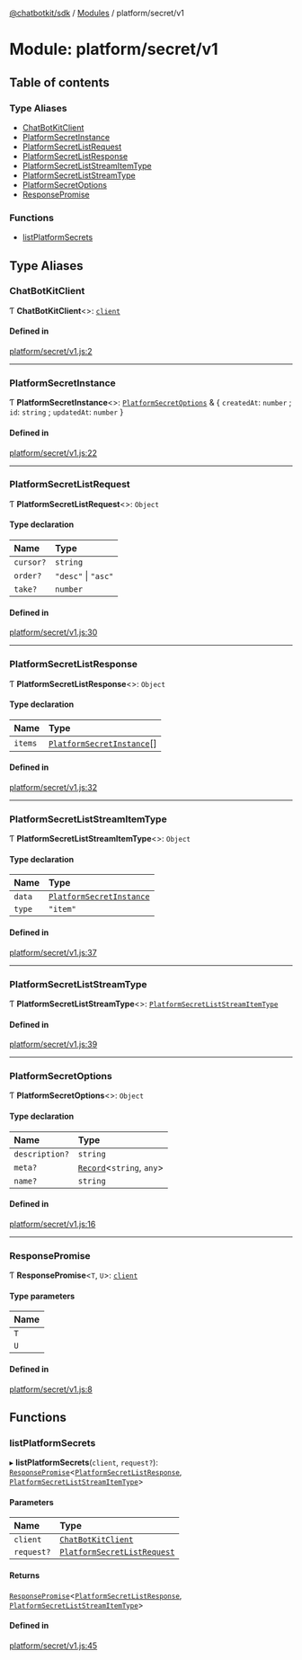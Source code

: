 [@chatbotkit/sdk](../README.md) / [Modules](../modules.md) / platform/secret/v1

# Module: platform/secret/v1

## Table of contents

### Type Aliases

- [ChatBotKitClient](platform_secret_v1.md#chatbotkitclient)
- [PlatformSecretInstance](platform_secret_v1.md#platformsecretinstance)
- [PlatformSecretListRequest](platform_secret_v1.md#platformsecretlistrequest)
- [PlatformSecretListResponse](platform_secret_v1.md#platformsecretlistresponse)
- [PlatformSecretListStreamItemType](platform_secret_v1.md#platformsecretliststreamitemtype)
- [PlatformSecretListStreamType](platform_secret_v1.md#platformsecretliststreamtype)
- [PlatformSecretOptions](platform_secret_v1.md#platformsecretoptions)
- [ResponsePromise](platform_secret_v1.md#responsepromise)

### Functions

- [listPlatformSecrets](platform_secret_v1.md#listplatformsecrets)

## Type Aliases

### ChatBotKitClient

Ƭ **ChatBotKitClient**\<\>: [`client`](client.md)

#### Defined in

[platform/secret/v1.js:2](https://github.com/chatbotkit/node-sdk/blob/main/packages/sdk/src/platform/secret/v1.js#L2)

___

### PlatformSecretInstance

Ƭ **PlatformSecretInstance**\<\>: [`PlatformSecretOptions`](platform_secret_v1.md#platformsecretoptions) & \{ `createdAt`: `number` ; `id`: `string` ; `updatedAt`: `number`  }

#### Defined in

[platform/secret/v1.js:22](https://github.com/chatbotkit/node-sdk/blob/main/packages/sdk/src/platform/secret/v1.js#L22)

___

### PlatformSecretListRequest

Ƭ **PlatformSecretListRequest**\<\>: `Object`

#### Type declaration

| Name | Type |
| :------ | :------ |
| `cursor?` | `string` |
| `order?` | ``"desc"`` \| ``"asc"`` |
| `take?` | `number` |

#### Defined in

[platform/secret/v1.js:30](https://github.com/chatbotkit/node-sdk/blob/main/packages/sdk/src/platform/secret/v1.js#L30)

___

### PlatformSecretListResponse

Ƭ **PlatformSecretListResponse**\<\>: `Object`

#### Type declaration

| Name | Type |
| :------ | :------ |
| `items` | [`PlatformSecretInstance`](platform_secret_v1.md#platformsecretinstance)[] |

#### Defined in

[platform/secret/v1.js:32](https://github.com/chatbotkit/node-sdk/blob/main/packages/sdk/src/platform/secret/v1.js#L32)

___

### PlatformSecretListStreamItemType

Ƭ **PlatformSecretListStreamItemType**\<\>: `Object`

#### Type declaration

| Name | Type |
| :------ | :------ |
| `data` | [`PlatformSecretInstance`](platform_secret_v1.md#platformsecretinstance) |
| `type` | ``"item"`` |

#### Defined in

[platform/secret/v1.js:37](https://github.com/chatbotkit/node-sdk/blob/main/packages/sdk/src/platform/secret/v1.js#L37)

___

### PlatformSecretListStreamType

Ƭ **PlatformSecretListStreamType**\<\>: [`PlatformSecretListStreamItemType`](platform_secret_v1.md#platformsecretliststreamitemtype)

#### Defined in

[platform/secret/v1.js:39](https://github.com/chatbotkit/node-sdk/blob/main/packages/sdk/src/platform/secret/v1.js#L39)

___

### PlatformSecretOptions

Ƭ **PlatformSecretOptions**\<\>: `Object`

#### Type declaration

| Name | Type |
| :------ | :------ |
| `description?` | `string` |
| `meta?` | [`Record`]( https://www.typescriptlang.org/docs/handbook/utility-types.html#recordkeys-type )\<`string`, `any`\> |
| `name?` | `string` |

#### Defined in

[platform/secret/v1.js:16](https://github.com/chatbotkit/node-sdk/blob/main/packages/sdk/src/platform/secret/v1.js#L16)

___

### ResponsePromise

Ƭ **ResponsePromise**\<`T`, `U`\>: [`client`](client.md)

#### Type parameters

| Name |
| :------ |
| `T` |
| `U` |

#### Defined in

[platform/secret/v1.js:8](https://github.com/chatbotkit/node-sdk/blob/main/packages/sdk/src/platform/secret/v1.js#L8)

## Functions

### listPlatformSecrets

▸ **listPlatformSecrets**(`client`, `request?`): [`ResponsePromise`](../classes/client.ResponsePromise.md)\<[`PlatformSecretListResponse`](platform_secret_v1.md#platformsecretlistresponse), [`PlatformSecretListStreamItemType`](platform_secret_v1.md#platformsecretliststreamitemtype)\>

#### Parameters

| Name | Type |
| :------ | :------ |
| `client` | [`ChatBotKitClient`](../classes/client.ChatBotKitClient.md) |
| `request?` | [`PlatformSecretListRequest`](platform_secret_v1.md#platformsecretlistrequest) |

#### Returns

[`ResponsePromise`](../classes/client.ResponsePromise.md)\<[`PlatformSecretListResponse`](platform_secret_v1.md#platformsecretlistresponse), [`PlatformSecretListStreamItemType`](platform_secret_v1.md#platformsecretliststreamitemtype)\>

#### Defined in

[platform/secret/v1.js:45](https://github.com/chatbotkit/node-sdk/blob/main/packages/sdk/src/platform/secret/v1.js#L45)
